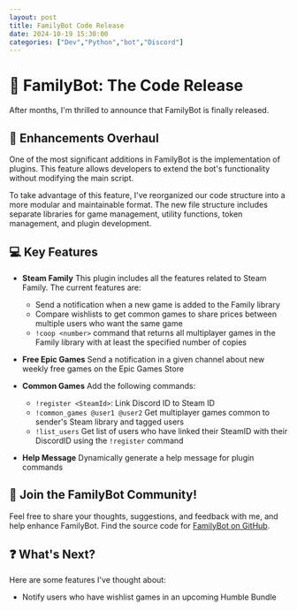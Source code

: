 ```yaml
---
layout: post
title: FamilyBot Code Release
date: 2024-10-19 15:30:00
categories: ["Dev","Python","bot","Discord"]
---
```


# 🚀 FamilyBot: The Code Release

After months, I'm thrilled to announce that FamilyBot is finally released.

## 🔧 Enhancements Overhaul

One of the most significant additions in FamilyBot is the implementation of plugins. This feature allows developers to extend the bot's functionality without modifying the main script.

To take advantage of this feature, I've reorganized our code structure into a more modular and maintainable format. The new file structure includes separate libraries for game management, utility functions, token management, and plugin development.

## 💻 Key Features

- **Steam Family**
This plugin includes all the features related to Steam Family.
The current features are:
    - Send a notification when a new game is added to the Family library
    - Compare wishlists to get common games to share prices between multiple users who want the same game
    - ``!coop <number>`` command that returns all multiplayer games in the Family library with at least the specified number of copies

- **Free Epic Games**
Send a notification in a given channel about new weekly free games on the Epic Games Store

- **Common Games**
Add the following commands:
    - ``!register <SteamId>``: Link Discord ID to Steam ID
    - ``!common_games @user1 @user2`` Get multiplayer games common to sender's Steam library and tagged users
    - ``!list_users`` Get list of users who have linked their SteamID with their DiscordID using the ``!register`` command

- **Help Message**
Dynamically generate a help message for plugin commands

## 👥 Join the FamilyBot Community!

Feel free to share your thoughts, suggestions, and feedback with me, and help enhance FamilyBot.
Find the source code for [FamilyBot on GitHub](https://github.com/Chachigo/FamilyBot).

## ❓ What's Next?
Here are some features I've thought about:
- Notify users who have wishlist games in an upcoming Humble Bundle